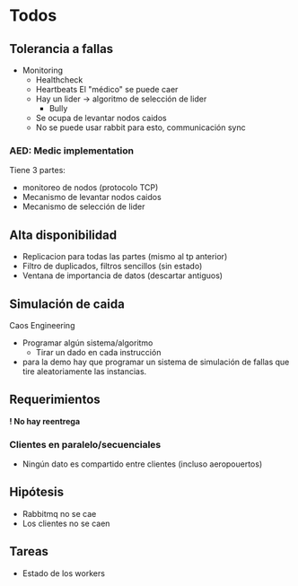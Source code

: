 # Todos

## Tolerancia a fallas

- Monitoring
  - Healthcheck
  - Heartbeats
  El "médico" se puede caer
  - Hay un lider -> algoritmo de selección de lider
    - Bully
  - Se ocupa de levantar nodos caidos
  - No se puede usar rabbit para esto, communicación sync

### AED: Medic implementation

Tiene 3 partes:

- monitoreo de nodos (protocolo TCP)
- Mecanismo de levantar nodos caidos
- Mecanismo de selección de lider


## Alta disponibilidad


- Replicacion para todas las partes (mismo al tp anterior)
- Filtro de duplicados, filtros sencillos (sin estado)
- Ventana de importancia de datos (descartar antiguos)


## Simulación de caida

Caos Engineering
- Programar algún sistema/algoritmo
  - Tirar un dado en cada instrucción
- para la demo hay que programar un sistema de simulación de fallas que tire aleatoriamente las instancias.
  

## Requerimientos

**! No hay reentrega**

### Clientes en paralelo/secuenciales

- Ningún dato es compartido entre clientes (incluso aeropouertos)


## Hipótesis

- Rabbitmq no se cae
- Los clientes no se caen

## Tareas

- Estado de los workers
